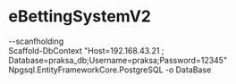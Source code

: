 # eBettingSystemV2


--scanfholding    
Scaffold-DbContext "Host=192.168.43.21 ; Database=praksa_db;Username=praksa;Password=12345" Npgsql.EntityFrameworkCore.PostgreSQL -o DataBase





